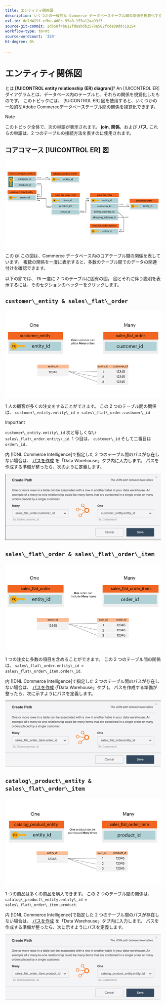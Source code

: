 ```yaml
---
title: エンティティ関係図
description: いくつかの一般的な Commerce データベーステーブル間の関係を視覚化するのに役立つ、いくつかの ER 図について説明します。
exl-id: de7d419f-efbe-4d0c-95a8-155a12aa93f3
source-git-commit: 2db58f4b612fda9bdb2570e582fcde89ddc18154
workflow-type: tm+mt
source-wordcount: '320'
ht-degree: 0%

---
```


# エンティティ関係図

とは **[!UICONTROL entity relationship (ER) diagram]**? An [!UICONTROL ER] ダイアグラムとは、データベース内のテーブルと、それらの関係を視覚化したものです。 このトピックには、 [!UICONTROL ER] 図を使用すると、いくつかの一般的なAdobe Commerceデータベーステーブル間の関係を視覚化できます。

>[!NOTE]
>
>このトピック全体で、次の単語が表示されます。 **join**, **関係**、および **パス**. これらの単語は、2 つのテーブルの接続方法を表すのに使用されます。

## コアコマース [!UICONTROL ER] 図

![4_DB_Chart](../../assets/4_DB_Chart.png)

この `ER` この図は、Commerce データベース内のコアテーブル間の関係を表しています。 複数の関係を一度に表示すると、多数のテーブル間でのデータの関連付けを確認できます。

以下の節では、 `ER` 一度に 2 つのテーブルに固有の図。 図とそれに伴う説明を表示するには、そのセクションのヘッダーをクリックします。

## `customer\_entity & sales\_flat\_order`

![1 件のお客様の多数の注文](../../assets/2_OneCustomerManyOrders.png)

1 人の顧客が多くの注文をすることができます。 この 2 つのテーブル間の関係は、 `customer\_entity.entity\_id = sales\_flat\_order.customer\_id`

>[!IMPORTANT]
>
>`customer\_entity.entity\_id` 次と等しくない `sales\_flat\_order.entity\_id`. 1 つ目は、 `customer\_id` そして二番目は `order\_id.`

内 [!DNL Commerce Intelligence]で指定した 2 つのテーブル間のパスが存在しない場合は、 [パスを作成](../data-warehouse-mgr/create-paths-calc-columns.md) を「Data Warehouse」タブ内に入力します。 パスを作成する準備が整ったら、次のように定義します。

![](../../assets/SFO___CE_path.png)

## `sales\_flat\_order & sales\_flat\_order\_item`

![1_OneOrderManyItems](../../assets/1_OneOrderManyItems.png)

1 つの注文に多数の項目を含めることができます。 この 2 つのテーブル間の関係は、 `sales\_flat\_order.entity\_id = sales\_flat\_order\_item.order\_id`.

内 [!DNL Commerce Intelligence]で指定した 2 つのテーブル間のパスが存在しない場合は、 [パスを作成](../data-warehouse-mgr/create-paths-calc-columns.md) (「Data Warehouse」タブ )。 パスを作成する準備が整ったら、次に示すようにパスを定義します。

![](../../assets/SFOI___SFO_path.png)

## `catalog\_product\_entity & sales\_flat\_order\_item`

![3_OneProductManyTimes](../../assets/3_OneProductManyTimes.png)

1 つの商品は多くの商品を購入できます。 この 2 つのテーブル間の関係は、 `catalog\_product\_entity.entity\_id = sales\_flat\_order\_item.product`.

内 [!DNL Commerce Intelligence]で指定した 2 つのテーブル間のパスが存在しない場合は、 [パスを作成](../data-warehouse-mgr/create-paths-calc-columns.md) を「Data Warehouse」タブ内に入力します。 パスを作成する準備が整ったら、次に示すようにパスを定義します。

![](../../assets/SFOI___CPE_path.png)
